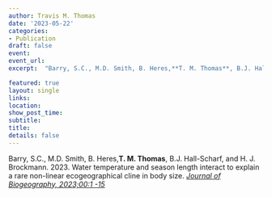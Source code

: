 ```yaml
---
author: Travis M. Thomas
date: '2023-05-22'
categories:
- Publication
draft: false
event: 
event_url: 
excerpt:  "Barry, S.C., M.D. Smith, B. Heres,**T. M. Thomas**, B.J. Hall-Scharf, and H. J. Brockmann. 2023. Water temperature and season length interact to explain a rare non-linear ecogeographical cline in body size. [*Journal of Biogeography, 2023;00:1 -15*]( https://doi.org/10.1111/jbi.14730)."

featured: true
layout: single
links:
location: 
show_post_time: 
subtitle:   
title:
details: false
---
```


Barry, S.C., M.D. Smith, B. Heres,**T. M. Thomas**, B.J. Hall-Scharf, and H. J. Brockmann. 2023. Water temperature and season length interact to explain a rare non-linear ecogeographical cline in body size. [*Journal of Biogeography, 2023;00:1 -15*]( https://doi.org/10.1111/jbi.14730)

